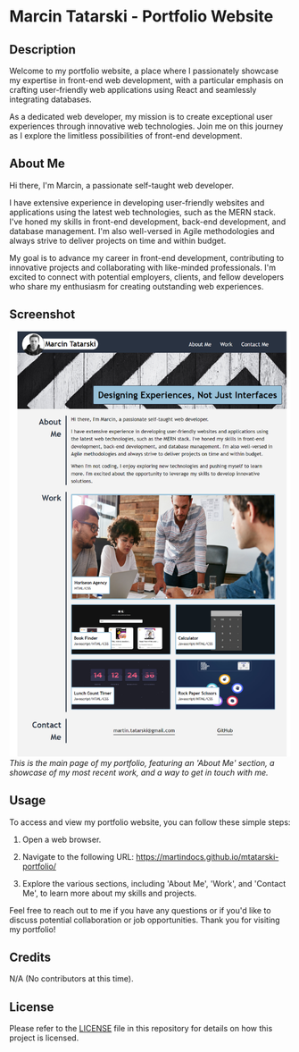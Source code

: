 # Marcin Tatarski - Portfolio Website

## Description

Welcome to my portfolio website, a place where I passionately showcase my expertise in front-end web development, with a particular emphasis on crafting user-friendly web applications using React and seamlessly integrating databases. 

As a dedicated web developer, my mission is to create exceptional user experiences through innovative web technologies. Join me on this journey as I explore the limitless possibilities of front-end development.

## About Me

Hi there, I'm Marcin, a passionate self-taught web developer.

I have extensive experience in developing user-friendly websites and applications using the latest web technologies, such as the MERN stack. I've honed my skills in front-end development, back-end development, and database management. I'm also well-versed in Agile methodologies and always strive to deliver projects on time and within budget.

My goal is to advance my career in front-end development, contributing to innovative projects and collaborating with like-minded professionals. I'm excited to connect with potential employers, clients, and fellow developers who share my enthusiasm for creating outstanding web experiences.

## Screenshot

![Main Page](./assets/images/portfolio-desktop.png)
*This is the main page of my portfolio, featuring an 'About Me' section, a showcase of my most recent work, and a way to get in touch with me.*

## Usage

To access and view my portfolio website, you can follow these simple steps:

1. Open a web browser.

2. Navigate to the following URL: https://martindocs.github.io/mtatarski-portfolio/

3. Explore the various sections, including 'About Me', 'Work', and 'Contact Me', to learn more about my skills and projects.

Feel free to reach out to me if you have any questions or if you'd like to discuss potential collaboration or job opportunities. Thank you for visiting my portfolio!

## Credits

N/A (No contributors at this time).

## License

Please refer to the [LICENSE](./LICENSE.md) file in this repository for details on how this project is licensed.
